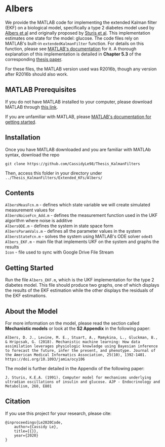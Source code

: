 # Albers
We provide the MATLAB code for implementing the extended Kalman filter (EKF) on a biological model, specifically a type 2 diabetes model used by [Albers et al](https://www.researchgate.net/publication/328266432_Mechanistic_machine_learning_How_data_assimilation_leverages_physiologic_knowledge_using_Bayesian_inference_to_forecast_the_future_infer_the_present_and_phenotype) and originally proposed by [Sturis et al](https://www.deepdyve.com/lp/the-american-physiological-society/computer-model-for-mechanisms-underlying-ultradian-oscillations-of-mtFTaWd2v1). This implementation estimates one state for the model: glucose. The code files rely on MATLAB's built-in `extendedKalmanFilter` function. For details on this function, please see [MATLAB's documentation](https://www.mathworks.com/help/control/ref/extendedkalmanfilter.html) for it. A thorough explanation of this implementation is detailed in **Chapter 5.3** of the corresponding [thesis paper](https://sites.google.com/g.hmc.edu/cle/thesis).

For these files, the MATLAB version used was R2016b, though any version after R2016b should also work.

## MATLAB Prerequisites
If you do not have MATLAB installed to your computer, please download MATLAB through [this link](https://www.mathworks.com/downloads/).

If you are unfamiliar with MATLAB, please [MATLAB's documentation for getting started](https://www.mathworks.com/help/matlab/getting-started-with-matlab.html).

## Installation
Once you have MATLAB downloaded and you are familiar with MATLAb syntax, download the repo
  ```
  git clone https://github.com/CassidyLe98/Thesis_KalmanFilters
  ```
Then, access this folder in your directory under `../Thesis_KalmanFilters/Extended_KFs/Albers/`

## Contents
`AlbersMeasFcn.m` - defines which state variable we will create simulated measurement values for  
`AlbersNoiseFcn_Add.m` - defines the measurement function used in the UKF algorithm where noise is additive  
`AlbersODE.m` - defines the system in state space form  
`AlbersParamVals.m` - defines all the parameter values in the system  
`AlbersStateFcn.m` - solves the system using MATLAB's ODE solver `ode45`  
`Albers_EKF.m` - main file that implements UKF on the system and graphs the results  
`Icon` - file used to sync with Google Drive File Stream

## Getting Started
Run the file `Albers_EKF.m`, which is the UKF implementation for the type 2 diabetes model. This file should produce two graphs, one of which displays the results of the EKF estimation while the other displays the residuals of the EKF estimations.

## About the Model
For more information on the model, please read the section called **Mechanistic models** or look at the **S2 Appendix** in the following paper:
```
Albers, D. J., Levine, M. E., Stuart, A., Mamykina, L., Gluckman, B., & Hripcsak, G. (2018). Mechanistic machine learning: How data assimilation leverages physiologic knowledge using Bayesian inference to forecast the future, infer the present, and phenotype. Journal of the American Medical Informatics Association, 25(10), 1392-1401. https://doi.org/10.1093/jamia/ocy106
```
The model is further detailed in the Appendix of the following paper:
```
J. Sturis, K.E.A. (1991). Computer model for mechanisms underlying ultradian oscillations of insulin and glucose. AJP - Endocrinology and Metabolism, 260, E801
```

## Citation
If you use this project for your research, please cite:
```
@inproceedings{Le2020Code,
    author={Cassidy Le},
    title={{}},
    year={2020}
}
```
